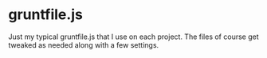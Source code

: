 gruntfile.js
============

Just my typical gruntfile.js that I use on each project. The files of course get tweaked as needed along with a few settings.
